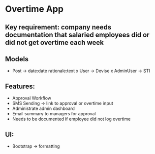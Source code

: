 # Overtime App

## Key requirement: company needs documentation that salaried employees did or did not get overtime each week

## Models

- Post -> date:date rationale:text
x User -> Devise
x AdminUser -> STI

## Features:

- Approval Workflow
- SMS Sending -> link to approval or overtime input
- Administrate admin dashboard
- Email summary to managers for approval
- Needs to be documented if employee did not log overtime

## UI:

- Bootstrap -> formatting